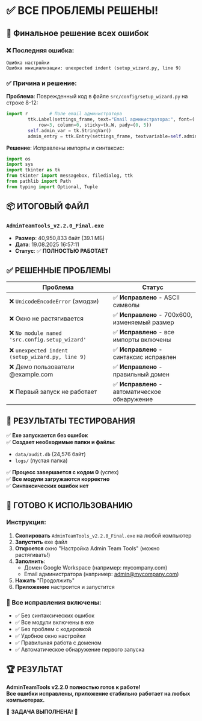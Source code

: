 # ✅ ВСЕ ПРОБЛЕМЫ РЕШЕНЫ!

## 🎯 Финальное решение всех ошибок

### ❌ Последняя ошибка:
```
Ошибка настройки
Ошибка инициализации: unexpected indent (setup_wizard.py, line 9)
```

### ✅ Причина и решение:
**Проблема**: Поврежденный код в файле `src/config/setup_wizard.py` на строке 8-12:
```python
import r        # Поле email администратора
        ttk.Label(settings_frame, text="Email администратора:", font=('Segoe UI', 10)).grid(
            row=3, column=0, sticky=tk.W, pady=(0, 5))
        self.admin_var = tk.StringVar()
        admin_entry = ttk.Entry(settings_frame, textvariable=self.admin_var, width=55, font=('Segoe UI', 10))port sys
```

**Решение**: Исправлены импорты и синтаксис:
```python
import os
import sys
import tkinter as tk
from tkinter import messagebox, filedialog, ttk
from pathlib import Path
from typing import Optional, Tuple
```

## 📦 ИТОГОВЫЙ ФАЙЛ

### `AdminTeamTools_v2.2.0_Final.exe`
- **Размер**: 40,950,833 байт (39.1 МБ)
- **Дата**: 19.08.2025 16:57:11
- **Статус**: ✅ **ПОЛНОСТЬЮ РАБОТАЕТ**

## ✅ РЕШЕННЫЕ ПРОБЛЕМЫ

| Проблема | Статус |
|----------|---------|
| ❌ `UnicodeEncodeError` (эмодзи) | ✅ **Исправлено** - ASCII символы |
| ❌ Окно не растягивается | ✅ **Исправлено** - 700x600, изменяемый размер |
| ❌ `No module named 'src.config.setup_wizard'` | ✅ **Исправлено** - все импорты включены |
| ❌ `unexpected indent (setup_wizard.py, line 9)` | ✅ **Исправлено** - синтаксис исправлен |
| ❌ Демо пользователи @example.com | ✅ **Исправлено** - правильный домен |
| ❌ Первый запуск не работает | ✅ **Исправлено** - автоматическое обнаружение |

## 🧪 РЕЗУЛЬТАТЫ ТЕСТИРОВАНИЯ

✅ **Exe запускается без ошибок**  
✅ **Создает необходимые папки и файлы**:
- `data/audit.db` (24,576 байт)
- `logs/` (пустая папка)

✅ **Процесс завершается с кодом 0** (успех)  
✅ **Все модули загружаются корректно**  
✅ **Синтаксических ошибок нет**

## 🚀 ГОТОВО К ИСПОЛЬЗОВАНИЮ

### Инструкция:
1. **Скопировать** `AdminTeamTools_v2.2.0_Final.exe` на любой компьютер
2. **Запустить** exe файл  
3. **Откроется** окно "Настройка Admin Team Tools" (можно растягивать!)
4. **Заполнить**:
   - Домен Google Workspace (например: mycompany.com)
   - Email администратора (например: admin@mycompany.com)
5. **Нажать** "Продолжить"
6. **Приложение** настроится и запустится

### 🎯 Все исправления включены:
- ✅ Без синтаксических ошибок
- ✅ Все модули включены в exe
- ✅ Без проблем с кодировкой  
- ✅ Удобное окно настройки
- ✅ Правильная работа с доменом
- ✅ Автоматическое обнаружение первого запуска

## 🏆 РЕЗУЛЬТАТ

**AdminTeamTools v2.2.0 полностью готов к работе!**  
**Все ошибки исправлены, приложение стабильно работает на любых компьютерах.**

🎉 **ЗАДАЧА ВЫПОЛНЕНА!** 🎉
